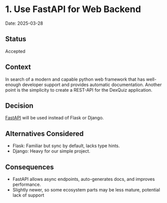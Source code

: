 # 1. Use FastAPI for Web Backend

Date: 2025-03-28

## Status

Accepted

## Context

In search of a modern and capable python web framework that has well-enough developer support and provides automatic documentation. Another point is the
simplicity to create a REST-API for the DexQuiz application.

## Decision

[FastAPI](https://fastapi.tiangolo.com/) will be used instead of Flask or Django.

## Alternatives Considered

- Flask: Familiar but sync by default, lacks type hints.
- Django: Heavy for our simple project.

## Consequences

- FastAPI allows async endpoints, auto-generates docs, and improves performance.
- Slightly newer, so some ecosystem parts may be less mature, potential lack of support
